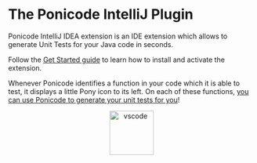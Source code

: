# The Ponicode IntelliJ Plugin


Ponicode IntelliJ IDEA extension is an IDE extension which allows to generate Unit Tests for your Java code in seconds.

Follow the [Get Started guide](intellij_plugin/setup.md) to learn how to install and activate the extension.

Whenever Ponicode identifies a function in your code which it is able to test, it displays a little Pony icon to its left. On each of these functions, [you can use Ponicode to generate your unit tests for you](intellij_plugin/use.md)!

<p align="center" >
    <img src="images/intellij.png" alt="vscode" width="90"/>
</p>